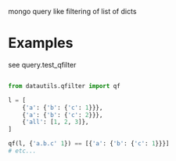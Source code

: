mongo query like filtering of list of dicts

Examples
======

see query.test_qfilter

```python

from datautils.qfilter import qf

l = [
    {'a': {'b': {'c': 1}}},
    {'a': {'b': {'c': 2}}},
    {'all': [1, 2, 3]},
]

qf(l, {'a.b.c' 1}) == [{'a': {'b': {'c': 1}}}]
# etc...
```

